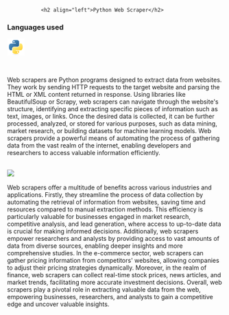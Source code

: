                <h2 align="left">Python Web Scraper</h2>
 
<h3 align="left">Languages used</h3>
<p align="left"> <a href="https://www.python.org" target="_blank" rel="noreferrer"> <img src="https://raw.githubusercontent.com/devicons/devicon/master/icons/python/python-original.svg" alt="python" width="40" height="40"/> </a> </p> 
<br> 
<p>Web scrapers are Python programs designed to extract data from websites. They work by sending HTTP requests to the target website and parsing the HTML or XML content returned in response. Using libraries like BeautifulSoup or Scrapy, web scrapers can navigate through the website's structure, identifying and extracting specific pieces of information such as text, images, or links. Once the desired data is collected, it can be further processed, analyzed, or stored for various purposes, such as data mining, market research, or building datasets for machine learning models. Web scrapers provide a powerful means of automating the process of gathering data from the vast realm of the internet, enabling developers and researchers to access valuable information efficiently.
</p>
<br>
<img src="https://miro.medium.com/v2/resize:fit:1024/1*nHfayfdmxAApbg84iMrJqQ.gif">
<br>
<p>Web scrapers offer a multitude of benefits across various industries and applications. Firstly, they streamline the process of data collection by automating the retrieval of information from websites, saving time and resources compared to manual extraction methods. This efficiency is particularly valuable for businesses engaged in market research, competitive analysis, and lead generation, where access to up-to-date data is crucial for making informed decisions. Additionally, web scrapers empower researchers and analysts by providing access to vast amounts of data from diverse sources, enabling deeper insights and more comprehensive studies. In the e-commerce sector, web scrapers can gather pricing information from competitors' websites, allowing companies to adjust their pricing strategies dynamically. Moreover, in the realm of finance, web scrapers can collect real-time stock prices, news articles, and market trends, facilitating more accurate investment decisions. Overall, web scrapers play a pivotal role in extracting valuable data from the web, empowering businesses, researchers, and analysts to gain a competitive edge and uncover valuable insights.</p>
